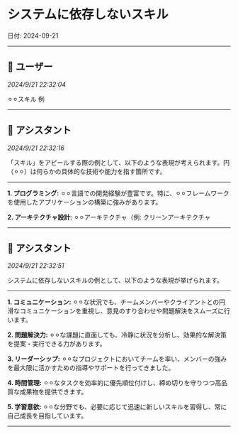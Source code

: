 # システムに依存しないスキル

日付: 2024-09-21

---

## 👤 ユーザー
*2024/9/21 22:32:04*

⚪︎⚪︎スキル 例

---

## 🤖 アシスタント
*2024/9/21 22:32:16*

「スキル」をアピールする際の例として、以下のような表現が考えられます。円（⚪︎⚪︎）は何らかの具体的な技術や能力を指す箇所です。

---

**1. プログラミング:**
⚪︎⚪︎言語での開発経験が豊富です。特に、⚪︎⚪︎フレームワークを使用したアプリケーションの構築に強みがあります。

**2. アーキテクチャ設計:**
⚪︎⚪︎アーキテクチャ（例: クリーンアーキテクチャ

---

## 🤖 アシスタント
*2024/9/21 22:32:51*

システムに依存しないスキルの例として、以下のような表現が挙げられます。

---

**1. コミュニケーション:**
⚪︎⚪︎な状況でも、チームメンバーやクライアントとの円滑なコミュニケーションを重視し、意見のすり合わせや問題解決をスムーズに行います。

**2. 問題解決力:**
⚪︎⚪︎な課題に直面しても、冷静に状況を分析し、効果的な解決策を提案・実行できる力があります。

**3. リーダーシップ:**
⚪︎⚪︎なプロジェクトにおいてチームを率い、メンバーの強みを最大限に活かすための指導やサポートを行ってきました。

**4. 時間管理:**
⚪︎⚪︎なタスクを効率的に優先順位付けし、締め切りを守りつつ高品質な成果物を提供できます。

**5. 学習意欲:**
⚪︎⚪︎な分野でも、必要に応じて迅速に新しいスキルを習得し、常に自己成長を目指しています。

---
